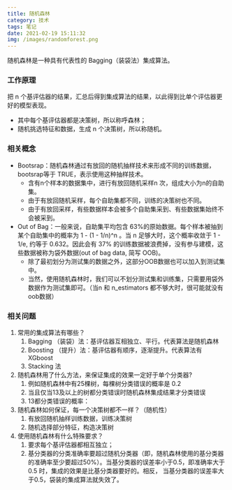 ```yaml
---
title: 随机森林
category: 技术
tags: 笔记
date: 2021-02-19 15:11:32
img: /images/randomforest.png
---
```


随机森林是一种具有代表性的 Bagging（装袋法）集成算法。
<!--more-->

### 工作原理

把 n 个基评估器的结果，汇总后得到集成算法的结果，以此得到比单个评估器更好的模型表现。

* 其中每个基评估器都是决策树，所以称呼森林；
* 随机挑选特征和数据，生成 n 个决策树，所以称随机。

### 相关概念

* Bootsrap：随机森林通过有放回的随机抽样技术来形成不同的训练数据，bootsrap等于 TRUE，表示使用这种抽样技术。
    * 含有n个样本的数据集中，进行有放回随机采样n 次，组成大小为n的自助集。
    * 由于有放回随机采样，每个自助集都不同，训练的决策树也不同。
    * 由于有放回采样，有些数据样本会被多个自助集采到、有些数据集始终不会被采到。
* Out of  Bag：一般来说，自助集平均包含 63%的原始数据。每个样本被抽到某个自助集中的概率为 1 - (1 - 1/n)^n 。当 n 足够大时，这个概率收敛于 1 - 1/e, 约等于 0.632。因此会有 37% 的训练数据被浪费掉，没有参与建模，这些数据被称为袋外数据(out of bag data, 简写 OOB)。
    * 除了最初划分为测试集的数据之外，这部分OOB数据也可以加入到测试集中。
    * 当然，使用随机森林时，我们可以不划分测试集和训练集，只需要用袋外数据作为测试集即可。（当n 和 n_estimators 都不够大时，很可能就没有oob数据）

### 相关问题

1. 常用的集成算法有哪些？
    1. Bagging （装袋）法：基评估器互相独立、平行。代表算法是随机森林
    2. Boosting （提升）法：基评估器有顺序，逐渐提升。代表算法有 XGboost
    3. Stacking 法
2. 随机森林用了什么方法，来保证集成的效果一定好于单个分类器?
    1. 例如随机森林中有25棵树，每棵树分类错误的概率是 0.2
    2. 当且仅当13及以上的树都分类错误时随机森林集成结果才分类错误
    3. 13都分类错误的概率：
3. 随机森林如何保证，每一个决策树都不一样？（随机性）
    1. 有放回随机抽样训练数据，训练决策树
    2. 随机选择部分特征，构造决策树
4. 使用随机森林有什么特殊要求？
    1. 要求每个基评估器都相互独立；
    2. 基分类器的分类准确率要超过随机分类器（即，随机森林使用的基分类器的准确率至少要超过50%）。当基分类器的误差率小于0.5，即准确率大于0.5 时，集成的效果是比基分类器要好的。相反， 当基分类器的误差率大于0.5，袋装的集成算法就失效了。

